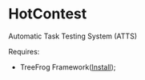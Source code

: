 # HotContest
Automatic Task Testing System (ATTS)

Requires:
* TreeFrog Framework([Install](http://www.treefrogframework.org/en/user-guide/install/));
